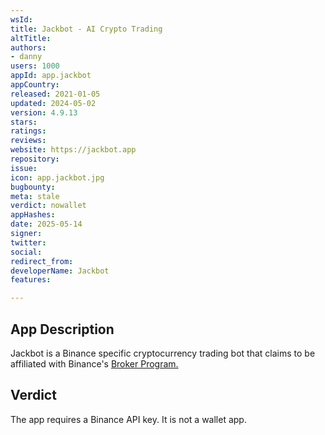 ```yaml
---
wsId: 
title: Jackbot - AI Crypto Trading
altTitle: 
authors:
- danny
users: 1000
appId: app.jackbot
appCountry: 
released: 2021-01-05
updated: 2024-05-02
version: 4.9.13
stars: 
ratings: 
reviews: 
website: https://jackbot.app
repository: 
issue: 
icon: app.jackbot.jpg
bugbounty: 
meta: stale
verdict: nowallet
appHashes: 
date: 2025-05-14
signer: 
twitter: 
social: 
redirect_from: 
developerName: Jackbot
features: 

---
```


## App Description

Jackbot is a Binance specific cryptocurrency trading bot that claims to be affiliated with Binance's [Broker Program.](https://www.binance.com/en/broker)

## Verdict

The app requires a Binance API key. It is not a wallet app.


